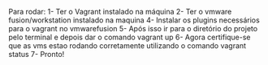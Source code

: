 Para rodar:
1- Ter o Vagrant instalado na máquina
2- Ter o vmware fusion/workstation instalado na maquina 
4- Instalar os plugins necessários para o vagrant no vmwarefusion
5- Após isso ir para o diretório do projeto pelo terminal e depois dar o comando vagrant up
6- Agora certifique-se que as vms estao rodando corretamente utilizando o comando vagrant status
7- Pronto!
